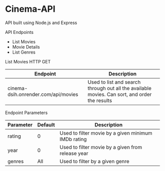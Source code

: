 # Cinema-API
API built using Node.js and Express

API Endpoints
- List Movies
- Movie Details
- List Genres


List Movies
HTTP GET

| Endpoint           | Description |
| --------- | ------- |
| cinema-dsih.onrender.com/api/movies | Used to list and search through out all the available movies. Can sort, and order the results       |

Endpoint Parameters

| Parameter | Default |Description|
| --------- | ------- | ------- |
| rating    |    0    |   Used to filter movie by a given minimum IMDb rating      |
| year      |    0    |   Used to filter movie by a given from release year     |
| genres    |   All   |   Used to filter by a given genre    |

